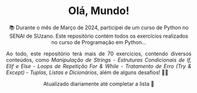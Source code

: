 <h1 align='center'>Olá, Mundo!</h1>

<p align='center'>📚 Durante o mês de Março de 2024, participei de um curso de Python no SENAI de SUzano. Este repositório contém todos os exercícios realizados no curso de Programação em Python...</p>
<p align='justify'>Ao todo, este repositório terá mais de 70 exercícios, contendo diversos conteúdos, como <i>Manipulação de Strings</i> - <i>Estruturas Condicionais de If, Elif e Else</i> - <i>Loops de Repetição For & While</i> - <i>Tratamento de Erro (Try & Except)</i> - <i>Tuplas, Listas e Dicionários</i>, além de alguns desafios! 👨‍💻</p>

<p align='center'>Atualizado diariamente até completar a lista 📝</p>
